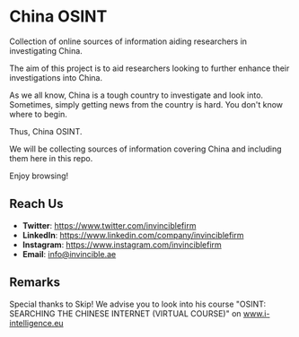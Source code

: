 # China OSINT
Collection of online sources of information aiding researchers in investigating China.

The aim of this project is to aid researchers looking to further enhance their investigations into China.

As we all know, China is a tough country to investigate and look into. Sometimes, simply getting news from the country is hard. You don't know where to begin.

Thus, China OSINT.

We will be collecting sources of information covering China and including them here in this repo.

Enjoy browsing!

## Reach Us

- **Twitter**: https://www.twitter.com/invinciblefirm
- **LinkedIn**: https://www.linkedin.com/company/invinciblefirm
- **Instagram**: https://www.instagram.com/invinciblefirm
- **Email**: info@invincible.ae

## Remarks

Special thanks to Skip! We advise you to look into his course "OSINT: SEARCHING THE CHINESE INTERNET (VIRTUAL COURSE)" on www.i-intelligence.eu
